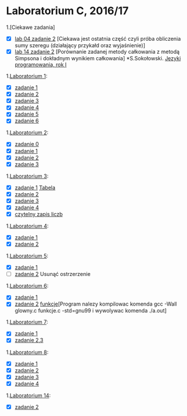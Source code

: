 # Laboratorium C, 2016/17

1.[Ciekawe zadania]
* [x] [lab 04 zadanie 2](https://github.com/Zakrzak30/labx/blob/master/lab04/zad02.c) [Ciekawa jest ostatnia część czyli próba obliczenia sumy szeregu (działający przykałd oraz wyjaśnienie)]
* [x] [lab 14 zadanie 2](https://github.com/Zakrzak30/labx/blob/master/lab14/zad02.c) [Porównanie zadanej metody całkowania z metodą Simpsona i dokładnym wynikiem całkowania]
*S.Sokołowski.
[Języki programowania, rok I](https://inf.ug.edu.pl/~stefan/Dydaktyka/JezProg/)

1.[Laboratorium 1](https://github.com/Zakrzak30/labx/blob/master/lab01):
* [x] [zadanie 1](https://github.com/Zakrzak30/labx/blob/master/lab01/zad01.c)
* [x] [zadanie 2](https://github.com/Zakrzak30/labx/blob/master/lab01/zad02.c)
* [x] [zadanie 3](https://github.com/Zakrzak30/labx/blob/master/lab01/zad03.c)
* [x] [zadanie 4](https://github.com/Zakrzak30/labx/blob/master/lab01/zad04.c)
* [x] [zadanie 5](https://github.com/Zakrzak30/labx/blob/master/lab01/zad05.c)
* [x] [zadanie 6](https://github.com/Zakrzak30/labx/blob/master/lab01/zad06.c)

1.[Laboratorium 2](https://github.com/Zakrzak30/labx/blob/master/lab02):
* [x] [zadanie 0](https://github.com/Zakrzak30/labx/blob/master/lab02/zad00.c)
* [x] [zadanie 1](https://github.com/Zakrzak30/labx/blob/master/lab02/zad01.c)
* [x] [zadanie 2](https://github.com/Zakrzak30/labx/blob/master/lab02/zad02.c)
* [x] [zadanie 3](https://github.com/Zakrzak30/labx/blob/master/lab02/zad03.c)

1.[Laboratorium 3](https://github.com/Zakrzak30/labx/blob/master/lab03):
* [x] [zadanie 1](https://github.com/Zakrzak30/labx/blob/master/lab03/zad01.c)  [Tabela](https://github.com/Zakrzak30/labx/blob/master/tabela_zmienne.md)
* [x] [zadanie 2](https://github.com/Zakrzak30/labx/blob/master/lab03/zad02.c) 
* [x] [zadanie 3](https://github.com/Zakrzak30/labx/blob/master/lab03/zad03.c) 
* [x] [zadanie 4](https://github.com/Zakrzak30/labx/blob/master/lab03/zad04.c) 
* [x] [czytelny zapis liczb](https://github.com/Zakrzak30/labx/blob/master/lab03/Zad_konkurs.c)

1.[Laboratorium 4](https://github.com/Zakrzak30/labx/blob/master/lab04):
* [x] [zadanie 1](https://github.com/Zakrzak30/labx/blob/master/lab04/zad01.c) 
* [x] [zadanie 2](https://github.com/Zakrzak30/labx/blob/master/lab04/zad02.c) 

1.[Laboratorium 5](https://github.com/Zakrzak30/labx/blob/master/Lab05):
* [x] [zadanie 1](https://github.com/Zakrzak30/labx/blob/master/Lab05/zad01.c)
* [ ] [zadanie 2](https://github.com/Zakrzak30/labx/blob/master/Lab05/zad02.c) Usunąć ostrzerzenie

1.[Laboratorium 6](https://github.com/Zakrzak30/labx/blob/master/lab06):
* [x] [zadanie 1](https://github.com/Zakrzak30/labx/blob/master/lab06/zad01.c)
* [x] [zadanie 2](https://github.com/Zakrzak30/labx/blob/master/lab06/glowny.c) [funkcje](https://github.com/Zakrzak30/labx/blob/master/lab06/funkcje.c)[Program nalezy kompilowac komenda gcc -Wall glowny.c funkcje.c -std=gnu99 i wywolywac komenda ./a.out]

1.[Laboratorium 7](https://github.com/Zakrzak30/labx/blob/master/lab07):
* [x] [zadanie 1](https://github.com/Zakrzak30/labx/blob/master/lab07/zad01.c)
* [x] [zadanie 2,3](https://github.com/Zakrzak30/labx/blob/master/lab07/zad02.c)

1.[Laboratorium 8](https://github.com/Zakrzak30/labx/blob/master/lab08):
* [x] [zadanie 1](https://github.com/Zakrzak30/labx/blob/master/lab08/zad01.c)  
* [x] [zadanie 2](https://github.com/Zakrzak30/labx/blob/master/lab08/zad02.c) 
* [x] [zadanie 3](https://github.com/Zakrzak30/labx/blob/master/lab08/zad03.c) 
* [x] [zadanie 4](https://github.com/Zakrzak30/labx/blob/master/lab08/zad04.c) 

1.[Laboratorium 14](https://github.com/Zakrzak30/labx/blob/master/lab14):
* [x] [zadanie 2](https://github.com/Zakrzak30/labx/blob/master/lab14/zad02.c)
